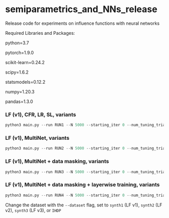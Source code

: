 # semiparametrics_and_NNs_release
Release code for experiments on influence functions with neural networks


Required Libraries and Packages:

python=3.7

pytorch=1.9.0

scikit-learn=0.24.2

scipy=1.6.2

statsmodels=0.12.2

numpy=1.20.3

pandas=1.3.0


### LF (v1), CFR, LR, SL, variants
```python
python3 main.py --run RUN1 --N 5000 --starting_iter 0 --num_tuning_trials 50 --num_runs 100 --data_rand 1 --super_learner_k 10 --run_SL 1 --run_treg 1 --run_LR 1 --run_NN 1 --run_NN_SL 1 --run_treg_SL 1 --run_NN_or_multinet 0 --data_masking 0 --layerwise_optim 0 --calibration 0  --dataset synth1
```

### LF (v1), MultiNet, variants
```python
python3 main.py --run RUN2 --N 5000 --starting_iter 0 --num_tuning_trials 50 --num_runs 100 --data_rand 1 --super_learner_k 10 --run_SL 1 --run_treg 1 --run_LR 1 --run_NN 1 --run_NN_SL 1 --run_treg_SL 1 --run_NN_or_multinet 1 --data_masking 0 --layerwise_optim 0 --calibration 0 --dataset synth1
```


### LF (v1), MultiNet + data masking, variants
```python
python3 main.py --run RUN3 --N 5000 --starting_iter 0 --num_tuning_trials 50 --num_runs 100 --data_rand 1 --super_learner_k 10 --run_SL 1 --run_treg 1 --run_LR 1 --run_NN 1 --run_NN_SL 1 --run_treg_SL 1 --run_NN_or_multinet 1 --data_masking 1 --layerwise_optim 0 --calibration 0  --dataset synth1
```


### LF (v1), MultiNet + data masking + layerwise training, variants
```python
python3 main.py --run RUN4 --N 5000 --starting_iter 0 --num_tuning_trials 50 --num_runs 100 --data_rand 1 --super_learner_k 10 --run_SL 1 --run_treg 1 --run_LR 1 --run_NN 1 --run_NN_SL 1 --run_treg_SL 1 --run_NN_or_multinet 1 --data_masking 1 --layerwise_optim 1 --calibration 0  --dataset synth1
```

Change the dataset with the ```--dataset``` flag, set to ```synth1``` (LF v1), ```synth2``` (LF v2), ```synth3``` (LF v3), or ```IHDP```